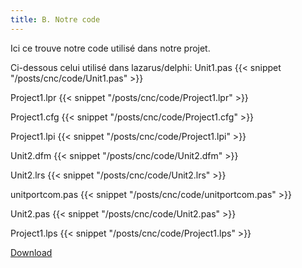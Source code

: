```yaml
---
title: B. Notre code
---
```

Ici ce trouve notre code utilisé dans notre projet.

Ci-dessous celui utilisé dans lazarus/delphi: 
Unit1.pas
{{< snippet "/posts/cnc/code/Unit1.pas" >}}

Project1.lpr
{{< snippet "/posts/cnc/code/Project1.lpr" >}}

Project1.cfg
{{< snippet "/posts/cnc/code/Project1.cfg" >}}

Project1.lpi
{{< snippet "/posts/cnc/code/Project1.lpi" >}}

Unit2.dfm
{{< snippet "/posts/cnc/code/Unit2.dfm" >}}

Unit2.lrs
{{< snippet "/posts/cnc/code/Unit2.lrs" >}}

unitportcom.pas
{{< snippet "/posts/cnc/code/unitportcom.pas" >}}

Unit2.pas
{{< snippet "/posts/cnc/code/Unit2.pas" >}}

Project1.lps
{{< snippet "/posts/cnc/code/Project1.lps" >}}

[Download](./release)
